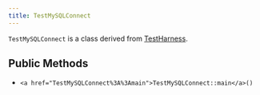 ```yaml
---
title: TestMySQLConnect
---
```


`TestMySQLConnect` is a class derived from <a href="TestHarness">TestHarness</a>.

## Public Methods

* `<a href="TestMySQLConnect%3A%3Amain">TestMySQLConnect::main</a>()`

